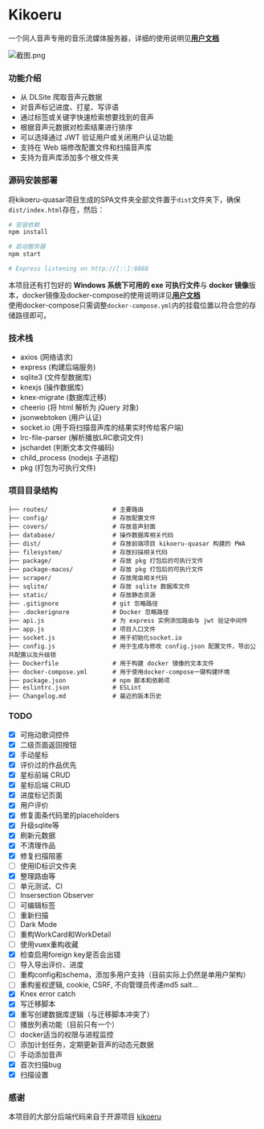 # Kikoeru
一个同人音声专用的音乐流媒体服务器，详细的使用说明见[**用户文档**](./%E7%94%A8%E6%88%B7%E6%96%87%E6%A1%A3.md)

![截图.png](https://i.loli.net/2020/04/22/hjXW4PdsaoIt97U.png)

### 功能介绍
- 从 DLSite 爬取音声元数据
- 对音声标记进度、打星、写评语
- 通过标签或关键字快速检索想要找到的音声
- 根据音声元数据对检索结果进行排序
- 可以选择通过 JWT 验证用户或关闭用户认证功能
- 支持在 Web 端修改配置文件和扫描音声库
- 支持为音声库添加多个根文件夹

### 源码安装部署
将kikoeru-quasar项目生成的SPA文件夹全部文件置于`dist`文件夹下，确保`dist/index.html`存在，然后：
```bash
# 安装依赖
npm install

# 启动服务器
npm start

# Express listening on http://[::]:8888
```
本项目还有打包好的 **Windows 系统下可用的 exe 可执行文件**与 **docker 镜像**版本，docker镜像及docker-compose的使用说明详见[**用户文档**](./%E7%94%A8%E6%88%B7%E6%96%87%E6%A1%A3.md)  
使用docker-compose只需调整`docker-compose.yml`内的挂载位置以符合您的存储路径即可。

### 技术栈
- axios (网络请求)
- express (构建后端服务)
- sqlite3 (文件型数据库)
- knexjs (操作数据库)
- knex-migrate (数据库迁移)
- cheerio (将 html 解析为 jQuery 对象)
- jsonwebtoken (用户认证)
- socket.io (用于将扫描音声库的结果实时传给客户端)
- lrc-file-parser (解析播放LRC歌词文件)
- jschardet (判断文本文件编码)
- child_process (nodejs 子进程)
- pkg (打包为可执行文件)


### 项目目录结构
```
├── routes/                  # 主要路由
├── config/                  # 存放配置文件
├── covers/                  # 存放音声封面
├── database/                # 操作数据库相关代码
├── dist/                    # 存放前端项目 kikoeru-quasar 构建的 PWA
├── filesystem/              # 存放扫描相关代码
├── package/                 # 存放 pkg 打包后的可执行文件
├── package-macos/           # 存放 pkg 打包后的可执行文件
├── scraper/                 # 存放爬虫相关代码
├── sqlite/                  # 存放 sqlite 数据库文件
├── static/                  # 存放静态资源
├── .gitignore               # git 忽略路径
├── .dockerignore            # Docker 忽略路径
├── api.js                   # 为 express 实例添加路由与 jwt 验证中间件
├── app.js                   # 项目入口文件
├── socket.js                # 用于初始化socket.io
├── config.js                # 用于生成与修改 config.json 配置文件，导出公共配置以及升级锁
├── Dockerfile               # 用于构建 docker 镜像的文本文件
├── docker-compose.yml       # 用于使用docker-compose一键构建环境
├── package.json             # npm 脚本和依赖项
├── eslintrc.json            # ESLint
├── Changelog.md             # 最近的版本历史
```


### TODO
- [x] 可拖动歌词控件
- [x] 二级页面返回按钮
- [x] 手动星标
- [x] 评价过的作品优先
- [x] 星标前端 CRUD
- [x] 星标后端 CRUD
- [x] 进度标记页面
- [x] 用户评价
- [x] 修复面条代码里的placeholders
- [x] 升级sqlite等
- [x] 刷新元数据
- [x] 不清理作品
- [x] 修复扫描阻塞
- [ ] 使用ID标识文件夹
- [x] 整理路由等
- [ ] 单元测试、CI
- [ ] Insersection Observer
- [ ] 可编辑标签
- [ ] 重新扫描
- [ ] Dark Mode
- [ ] 重构WorkCard和WorkDetail
- [ ] 使用vuex重构收藏
- [x] 检查启用foreign key是否会出错
- [ ] 导入导出评价、进度
- [ ] 重构config和schema，添加多用户支持（目前实际上仍然是单用户架构）
- [ ] 重构鉴权逻辑, cookie, CSRF, 不向管理员传递md5 salt...
- [x] Knex error catch
- [x] 写迁移脚本
- [x] 重写创建数据库逻辑（与迁移脚本冲突了）
- [ ] 播放列表功能（目前只有一个）
- [ ] docker适当的权限与进程监控
- [ ] 添加计划任务，定期更新音声的动态元数据
- [ ] 手动添加音声
- [x] 首次扫描bug
- [x] 扫描设置

### 感谢
本项目的大部分后端代码来自于开源项目 [kikoeru](https://github.com/nortonandrews/kikoeru)
